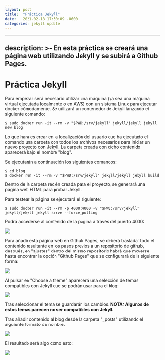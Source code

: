 ```yaml
---
layout: post
title:  "Práctica Jekyll"
date:   2021-02-18 17:50:09 -0600
categories: jekyll update
---
```


---
description: >-
  En esta práctica se creará una página web utilizando Jekyll y se subirá a
  Github Pages.
---

# Práctica Jekyll

Para empezar será necesario utilizar una máquina \(ya sea una máquina virtual ejecutada localmente o en AWS\) con un sistema Linux para ejecutar docker cómodamente. Se utilizará un contenedor de Jekyll lanzando el siguiente comando:

```text
$ sudo docker run -it --rm -v "$PWD:/srv/jekyll" jekyll/jekyll jekyll new blog
```

Lo que hará es crear en la localización del usuario que ha ejecutado el comando una carpeta con todos los archivos necesarios para iniciar un nuevo proyecto con Jekyll. La carpeta creada con dicho contenido aparecerá bajo el nombre "blog".

Se ejecutarán a continuación los siguientes comandos:

```text
$ cd blog
$ docker run -it --rm -v "$PWD:/srv/jekyll" jekyll/jekyll jekyll build
```

Dentro de la carpeta recién creada para el proyecto, se generará una página web HTML para probar Jekyll.

Para testear la página se ejecutará el siguiente:

```text
$ sudo docker run -it --rm -p 4000:4000 -v "$PWD:/srv/jekyll" jekyll/jekyll jekyll serve --force_polling
```

Podrá accederse al contenido de la página a través del puerto 4000:

![](https://i.ibb.co/VJZdZLV/image-51.png)

Para añadir esta página web en Github Pages, se deberá trasladar todo el contenido resultante en los pasos previos a un repositorio de github, después, en "ajustes" dentro del mismo repositorio habrá que moverse hasta encontrar la opción "Github Pages" que se configurará de la siguiente forma:

![](https://i.ibb.co/T8yK3B6/image-52.png)

Al pulsar en "Choose a theme" aparecerá una selección de temas compatibles con Jekyll que se podrán usar para el blog:

![](https://i.ibb.co/zPy2Tqz/image-49.png)

Tras seleccionar el tema se guardarán los cambios. **NOTA: Algunos de estos temas parecen no ser compatibles con Jekyll.**

Tras añadir contenido al blog desde la carpeta "\_posts" utilizando el siguiente formato de nombre:

![](https://i.ibb.co/qJ1Mc3W/image-48.png)

El resultado será algo como esto:

![](https://i.ibb.co/ZVDchyR/image-50.png)
